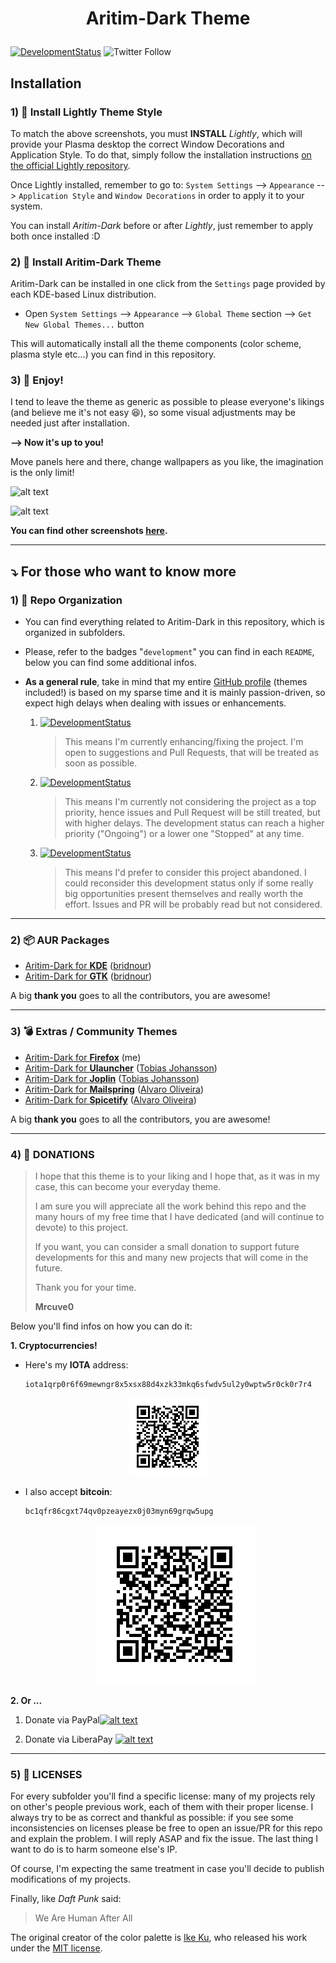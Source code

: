 # **<p style="text-align: center;">Aritim-Dark Theme</p>**
[![DevelopmentStatus](https://img.shields.io/badge/Development-Ongoing-brightgreen.svg)](https://img.shields.io/badge/Development-Ongoing-brightgreen.svg)
![Twitter Follow](https://img.shields.io/twitter/follow/Mrcuve0?label=Follow%20Me%21%20%40Mrcuve0&style=social)
<!-- [![HitCount](http://hits.dwyl.com/Mrcuve0/Aritim-Dark.svg)](http://hits.dwyl.com/Mrcuve0/Aritim-Dark) -->


## **Installation**

### **1) 🛑 Install Lightly Theme Style**

To match the above screenshots, you must **INSTALL** *Lightly*, which will provide your Plasma desktop the correct Window Decorations and Application Style. To do that, simply follow the installation instructions [on the official Lightly repository](https://github.com/Luwx/Lightly).

Once Lightly installed, remember to go to:
`System Settings` --> `Appearance` --> `Application Style` and `Window Decorations` in order to apply it to your system.

You can install *Aritim-Dark* before or after *Lightly*, just remember to apply both once installed :D

### **2) 🎯 Install Aritim-Dark Theme**

Aritim-Dark can be installed in one click from the `Settings` page provided by each KDE-based Linux distribution.

* Open `System Settings` --> `Appearance` --> `Global Theme` section --> `Get New Global Themes...` button

This will automatically install all the theme components (color scheme, plasma style etc...) you can find in this repository.

### **3) 🎉 Enjoy!**

I tend to leave the theme as generic as possible to please everyone's likings (and believe me it's not easy 😆), so some visual adjustments may be needed just after installation.

**--> Now it's up to you!**

Move panels here and there, change wallpapers as you like, the imagination is the only limit!

![alt text](https://raw.githubusercontent.com/Mrcuve0/Aritim-Dark/master/KDE/screenshots/00-Desktop.png)

![alt text](https://raw.githubusercontent.com/Mrcuve0/Aritim-Dark/master/KDE/screenshots/01-Desktop.png)

**You can find other screenshots [here](https://www.pling.com/p/1281836/).**

----

## **⤵️ For those who want to know more**

### **1) 🔎 Repo Organization**

* You can find everything related to Aritim-Dark in this repository, which is organized in subfolders.

* Please, refer to the badges "`development`" you can find in each `README`, below you can find some additional infos.
* **As a general rule**, take in mind that my entire [GitHub profile](https://github.com/Mrcuve0) (themes included!) is based on my sparse time and it is mainly passion-driven, so expect high delays when dealing with issues or enhancements.

  1. [![DevelopmentStatus](https://img.shields.io/badge/Development-Ongoing-brightgreen.svg)](https://img.shields.io/badge/Development-Ongoing-brightgreen.svg)
     > This means I'm currently enhancing/fixing the project. I'm open to suggestions and Pull Requests, that will be treated as soon as possible.
  1. [![DevelopmentStatus](https://img.shields.io/badge/Development-Paused-yellow.svg)](https://img.shields.io/badge/Development-Paused-yellow.svg)
     > This means I'm currently not considering the project as a top priority, hence issues and Pull Request will be still treated, but with higher delays. The development status can reach a higher priority ("Ongoing") or a lower one "Stopped" at any time.
  1. [![DevelopmentStatus](https://img.shields.io/badge/Development-Stopped-red.svg)](https://img.shields.io/badge/Development-Stopped-red.svg)
     > This means I'd prefer to consider this project abandoned. I could reconsider this development status only if some really big opportunities present themselves and really worth the effort. Issues and PR will be probably read but not considered.

----

### **2) 📦 AUR Packages**

* [Aritim-Dark for **KDE**](https://aur.archlinux.org/packages/aritim-dark-kde/) ([bridnour](https://github.com/bridnour))
* [Aritim-Dark for **GTK**](https://aur.archlinux.org/packages/aritim-dark-gtk/) ([bridnour](https://github.com/bridnour))

A big **thank you** goes to all the contributors, you are awesome!

----

### **3) 💣 Extras / Community Themes**

* [Aritim-Dark for **Firefox**](https://addons.mozilla.org/en-US/firefox/addon/aritim-dark/)  (me)
* [Aritim-Dark for **Ulauncher**](https://github.com/TobiasDev/Ulauncher-Themes)  ([Tobias Johansson](https://github.com/TobiasDev))
* [Aritim-Dark for **Joplin**](https://github.com/TobiasDev/Joplin-Custom-CSS)  ([Tobias Johansson](https://github.com/TobiasDev))
* [Aritim-Dark for **Mailspring**](https://github.com/kaluk1321/mailspring-aritim-dark)  ([Alvaro Oliveira](https://github.com/kaluk1321))
* [Aritim-Dark for **Spicetify**](https://github.com/kaluk1321/spicetify-aritim-dark)  ([Alvaro Oliveira](https://github.com/kaluk1321))

A big **thank you** goes to all the contributors, you are awesome!

---

### **4) 💙 DONATIONS**

> I hope that this theme is to your liking and I hope that, as it was in my case, this can become your everyday theme.
>
> I am sure you will appreciate all the work behind this repo and the many hours of my free time that I have dedicated (and will continue to devote) to this project.
> 
> If you want, you can consider a small donation to support future developments for this and many new projects that will come in the future.
>
> Thank you for your time.
> 
>**Mrcuve0**

Below you'll find infos on how you can do it:

**1. Cryptocurrencies!**

  * Here's my **IOTA** address:
      ```
      iota1qrp0r6f69mewngr8x5xsx88d4xzk33mkq6sfwdv5ul2y0wptw5r0ck0r7r4
      ```
<center><img src="https://raw.githubusercontent.com/Mrcuve0/donations/master/IOTAwallet.png"></center>

  * I also accept **bitcoin**:
      ```
      bc1qfr86cgxt74qv0pzeayezx0j03myn69grqw5upg
      ```
      <center><img src="https://raw.githubusercontent.com/Mrcuve0/donations/master/BTCwallet.png"></center>

**2. Or ...**
   1. Donate via PayPal[![alt text](https://www.paypal.com/en_US/i/btn/btn_donate_LG.gif)](https://paypal.me/mrcuve0)

   2. Donate via LiberaPay [![alt text](https://liberapay.com/assets/widgets/donate.svg)](https://liberapay.com/Mrcuve0/donate)

----

### **5) 📎 LICENSES**
For every subfolder you'll find a specific license: many of my projects rely on other's people previous work, each of them with their proper license.
I always try to be as correct and thankful as possible: if you see some inconsistencies on licenses please be free to open an issue/PR for this repo and explain the problem. I will reply ASAP and fix the issue. The last thing I want to do is to harm someone else's IP. 

Of course, I'm expecting the same treatment in case you'll decide to publish modifications of my projects.

Finally, like *Daft Punk* said:

> We Are Human After All

The original creator of the color palette is [Ike Ku](https://github.com/dempfi), who released his work under the [MIT license](https://github.com/dempfi/ayu/blob/master/LICENSE).
